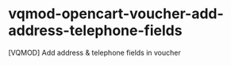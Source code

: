 # vqmod-opencart-voucher-add-address-telephone-fields
[VQMOD] Add address &amp; telephone fields in voucher
